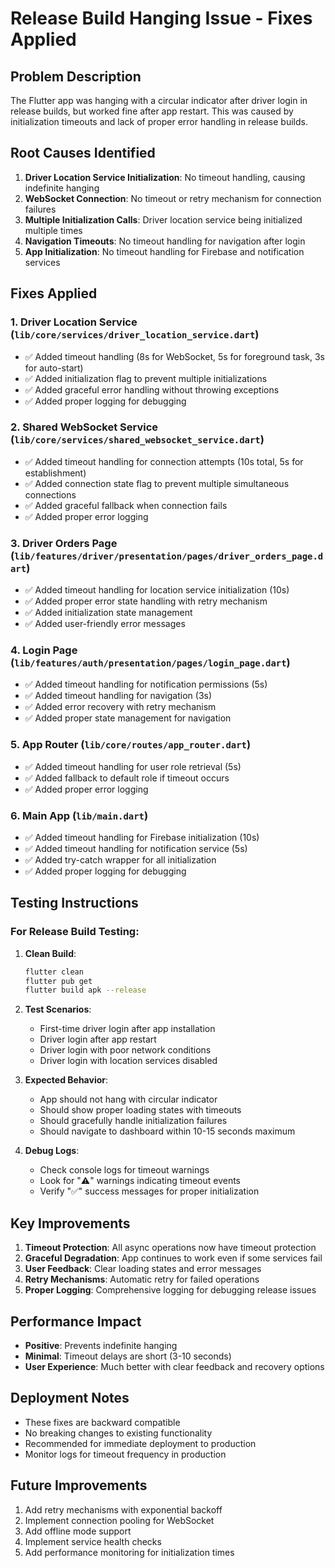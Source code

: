 # Release Build Hanging Issue - Fixes Applied

## Problem Description
The Flutter app was hanging with a circular indicator after driver login in release builds, but worked fine after app restart. This was caused by initialization timeouts and lack of proper error handling in release builds.

## Root Causes Identified

1. **Driver Location Service Initialization**: No timeout handling, causing indefinite hanging
2. **WebSocket Connection**: No timeout or retry mechanism for connection failures
3. **Multiple Initialization Calls**: Driver location service being initialized multiple times
4. **Navigation Timeouts**: No timeout handling for navigation after login
5. **App Initialization**: No timeout handling for Firebase and notification services

## Fixes Applied

### 1. Driver Location Service (`lib/core/services/driver_location_service.dart`)
- ✅ Added timeout handling (8s for WebSocket, 5s for foreground task, 3s for auto-start)
- ✅ Added initialization flag to prevent multiple initializations
- ✅ Added graceful error handling without throwing exceptions
- ✅ Added proper logging for debugging

### 2. Shared WebSocket Service (`lib/core/services/shared_websocket_service.dart`)
- ✅ Added timeout handling for connection attempts (10s total, 5s for establishment)
- ✅ Added connection state flag to prevent multiple simultaneous connections
- ✅ Added graceful fallback when connection fails
- ✅ Added proper error logging

### 3. Driver Orders Page (`lib/features/driver/presentation/pages/driver_orders_page.dart`)
- ✅ Added timeout handling for location service initialization (10s)
- ✅ Added proper error state handling with retry mechanism
- ✅ Added initialization state management
- ✅ Added user-friendly error messages

### 4. Login Page (`lib/features/auth/presentation/pages/login_page.dart`)
- ✅ Added timeout handling for notification permissions (5s)
- ✅ Added timeout handling for navigation (3s)
- ✅ Added error recovery with retry mechanism
- ✅ Added proper state management for navigation

### 5. App Router (`lib/core/routes/app_router.dart`)
- ✅ Added timeout handling for user role retrieval (5s)
- ✅ Added fallback to default role if timeout occurs
- ✅ Added proper error logging

### 6. Main App (`lib/main.dart`)
- ✅ Added timeout handling for Firebase initialization (10s)
- ✅ Added timeout handling for notification service (5s)
- ✅ Added try-catch wrapper for all initialization
- ✅ Added proper logging for debugging

## Testing Instructions

### For Release Build Testing:

1. **Clean Build**:
   ```bash
   flutter clean
   flutter pub get
   flutter build apk --release
   ```

2. **Test Scenarios**:
   - First-time driver login after app installation
   - Driver login after app restart
   - Driver login with poor network conditions
   - Driver login with location services disabled

3. **Expected Behavior**:
   - App should not hang with circular indicator
   - Should show proper loading states with timeouts
   - Should gracefully handle initialization failures
   - Should navigate to dashboard within 10-15 seconds maximum

4. **Debug Logs**:
   - Check console logs for timeout warnings
   - Look for "⚠️" warnings indicating timeout events
   - Verify "✅" success messages for proper initialization

## Key Improvements

1. **Timeout Protection**: All async operations now have timeout protection
2. **Graceful Degradation**: App continues to work even if some services fail
3. **User Feedback**: Clear loading states and error messages
4. **Retry Mechanisms**: Automatic retry for failed operations
5. **Proper Logging**: Comprehensive logging for debugging release issues

## Performance Impact

- **Positive**: Prevents indefinite hanging
- **Minimal**: Timeout delays are short (3-10 seconds)
- **User Experience**: Much better with clear feedback and recovery options

## Deployment Notes

- These fixes are backward compatible
- No breaking changes to existing functionality
- Recommended for immediate deployment to production
- Monitor logs for timeout frequency in production

## Future Improvements

1. Add retry mechanisms with exponential backoff
2. Implement connection pooling for WebSocket
3. Add offline mode support
4. Implement service health checks
5. Add performance monitoring for initialization times 